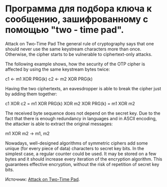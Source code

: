 # Программа для подбора ключа к сообщению, зашифрованному с помощью "two - time pad".

Attack on Two-Time Pad
The general rule of cryptography says that one should never use the same keystream characters more than once. Otherwise, the cipher starts to be vulnerable to ciphertext-only attacks.

The following example shows, how the security of the OTP cipher is affected by using the same keystream bytes twice:

c1 <- m1 XOR PRG(k)
c2 <- m2 XOR PRG(k)

Having the two ciphertexts, an eavesdropper is able to break the cipher just by adding them together:

c1 XOR c2 = m1 XOR PRG(k) XOR m2 XOR PRG(k) = m1 XOR m2

The received byte sequence does not depend on the secret key. Due to the fact that there is enough redundancy in languages and in ASCII encoding, the attacker is able to extract the original messages:

m1 XOR m2 -> m1, m2

Nowadays, well-designed algorithms of symmetric ciphers add some unique (for every piece of data) characters to secret key bits. In the simplest case, a regular counter could be used. It may be stored on a few bytes and it should increase every iteration of the encryption algorithm. This guarantees effective encryption, without the risk of repetition of secret key bits.

Источник: [Attack on Two-Time Pad](http://www.crypto-it.net/eng/attacks/two-time-pad.html).
